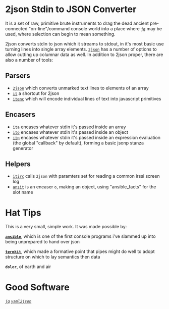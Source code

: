 # 2json Stdin to JSON Converter

It is a set of raw, primitive brute instruments to drag the dead ancient pre-connected "on-line"/command console world into a place where [*`jq`*](https://github.com/stedolan/jq) may be used, where selection can begin to mean something.

2json converts stdin to json which it streams to stdout, in it's most basic use turning lines into single array elements. [`2json`](#2json) has a number of options to allow cutting up columnar data as well. In addition to 2json proper, there are also a number of tools:

## Parsers

* [`2json`](#2json) which converts unmarked text lines to elements of an array
* [`it`](#2json) a shortcut for 2json
* [`itenc`](#encode) which will encode individual lines of text into javascript primitives

## Encasers

* [`ita`](#a) encases whatever stdin it's passed inside an array
* [`ito`](#o) encases whatever stdin it's passed inside an object
* [`itp`](#jsonp) encases whatever stdin it's passed inside an expression evaluation (the global "callback" by default), forming a basic jsonp stanza generator

## Helpers

* [`itirc`](#irssi) calls `2json` with paramters set for reading a common irssi screen log
* [`ansit`](#ansit) is an encaser `o`, making an object, using "ansible_facts" for the slot name

# Hat Tips

This is a very small, simple work. It was made possible by:

[**`ansible`**](http://github.com/ansible/ansible), which is one of the first console programs i've slammed up into being unprepared to hand over json

[**`termkit`**](http://acko.net/blog/on-termkit/), which made a formative point that pipes might do well to adopt structure on which to lay semantics then data

**`dolor`**, of earth and air

# Good Software

[*`jq`*](https://github.com/stedolan/jq)
[*`yaml2json`*](https://github.com/coolaj86/yaml2json)
